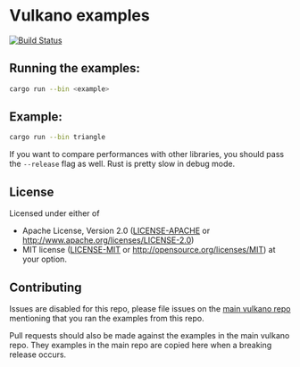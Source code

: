 # Vulkano examples

[![Build Status](https://travis-ci.org/vulkano-rs/vulkano-examples.svg?branch=master)](https://travis-ci.org/vulkano-rs/vulkano-examples)

## Running the examples:

```sh
cargo run --bin <example>
```

## Example:

```sh
cargo run --bin triangle
```

If you want to compare performances with other libraries, you should pass the `--release` flag as
well. Rust is pretty slow in debug mode.

## License

Licensed under either of
 * Apache License, Version 2.0 ([LICENSE-APACHE](LICENSE-APACHE) or http://www.apache.org/licenses/LICENSE-2.0)
 * MIT license ([LICENSE-MIT](LICENSE-MIT) or http://opensource.org/licenses/MIT)
at your option.

## Contributing

Issues are disabled for this repo, please file issues on the [main vulkano repo](https://github.com/vulkano-rs/vulkano) mentioning that you ran the examples from this repo.

Pull requests should also be made against the examples in the main vulkano repo.
They examples in the main repo are copied here when a breaking release occurs.
